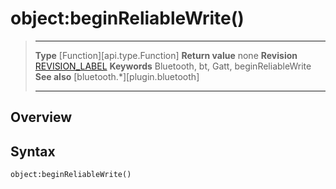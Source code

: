 # object:beginReliableWrite()

> --------------------- ------------------------------------------------------------------------------------------
> __Type__              [Function][api.type.Function]
> __Return value__      none
> __Revision__          [REVISION_LABEL](REVISION_URL)
> __Keywords__          Bluetooth, bt, Gatt, beginReliableWrite
> __See also__          [bluetooth.*][plugin.bluetooth]
> --------------------- ------------------------------------------------------------------------------------------

## Overview

## Syntax

	object:beginReliableWrite()
